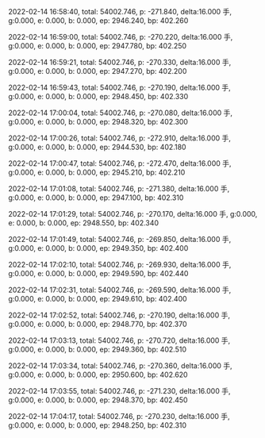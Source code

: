 2022-02-14 16:58:40, total: 54002.746, p: -271.840, delta:16.000 手, g:0.000, e: 0.000, b: 0.000, ep: 2946.240, bp: 402.260

2022-02-14 16:59:00, total: 54002.746, p: -270.220, delta:16.000 手, g:0.000, e: 0.000, b: 0.000, ep: 2947.780, bp: 402.250

2022-02-14 16:59:21, total: 54002.746, p: -270.330, delta:16.000 手, g:0.000, e: 0.000, b: 0.000, ep: 2947.270, bp: 402.200

2022-02-14 16:59:43, total: 54002.746, p: -270.190, delta:16.000 手, g:0.000, e: 0.000, b: 0.000, ep: 2948.450, bp: 402.330

2022-02-14 17:00:04, total: 54002.746, p: -270.080, delta:16.000 手, g:0.000, e: 0.000, b: 0.000, ep: 2948.320, bp: 402.300

2022-02-14 17:00:26, total: 54002.746, p: -272.910, delta:16.000 手, g:0.000, e: 0.000, b: 0.000, ep: 2944.530, bp: 402.180

2022-02-14 17:00:47, total: 54002.746, p: -272.470, delta:16.000 手, g:0.000, e: 0.000, b: 0.000, ep: 2945.210, bp: 402.210

2022-02-14 17:01:08, total: 54002.746, p: -271.380, delta:16.000 手, g:0.000, e: 0.000, b: 0.000, ep: 2947.100, bp: 402.310

2022-02-14 17:01:29, total: 54002.746, p: -270.170, delta:16.000 手, g:0.000, e: 0.000, b: 0.000, ep: 2948.550, bp: 402.340

2022-02-14 17:01:49, total: 54002.746, p: -269.850, delta:16.000 手, g:0.000, e: 0.000, b: 0.000, ep: 2949.350, bp: 402.400

2022-02-14 17:02:10, total: 54002.746, p: -269.930, delta:16.000 手, g:0.000, e: 0.000, b: 0.000, ep: 2949.590, bp: 402.440

2022-02-14 17:02:31, total: 54002.746, p: -269.590, delta:16.000 手, g:0.000, e: 0.000, b: 0.000, ep: 2949.610, bp: 402.400

2022-02-14 17:02:52, total: 54002.746, p: -270.190, delta:16.000 手, g:0.000, e: 0.000, b: 0.000, ep: 2948.770, bp: 402.370

2022-02-14 17:03:13, total: 54002.746, p: -270.720, delta:16.000 手, g:0.000, e: 0.000, b: 0.000, ep: 2949.360, bp: 402.510

2022-02-14 17:03:34, total: 54002.746, p: -270.360, delta:16.000 手, g:0.000, e: 0.000, b: 0.000, ep: 2950.600, bp: 402.620

2022-02-14 17:03:55, total: 54002.746, p: -271.230, delta:16.000 手, g:0.000, e: 0.000, b: 0.000, ep: 2948.370, bp: 402.450

2022-02-14 17:04:17, total: 54002.746, p: -270.230, delta:16.000 手, g:0.000, e: 0.000, b: 0.000, ep: 2948.250, bp: 402.310